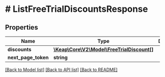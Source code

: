 # # ListFreeTrialDiscountsResponse

## Properties

Name | Type | Description | Notes
------------ | ------------- | ------------- | -------------
**discounts** | [**\Keap\Core\V2\Model\FreeTrialDiscount[]**](FreeTrialDiscount.md) |  | [optional]
**next_page_token** | **string** |  | [optional]

[[Back to Model list]](../../README.md#models) [[Back to API list]](../../README.md#endpoints) [[Back to README]](../../README.md)
